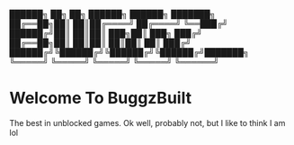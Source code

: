 ██████╗ ██╗   ██╗ ██████╗  ██████╗ ███████╗    
██╔══██╗██║   ██║██╔════╝ ██╔════╝ ╚══███╔╝    
██████╔╝██║   ██║██║  ███╗██║  ███╗  ███╔╝   
██╔══██╗██║   ██║██║   ██║██║   ██║ ███╔╝      
██████╔╝╚██████╔╝╚██████╔╝╚██████╔╝███████╗     
╚═════╝  ╚═════╝  ╚═════╝  ╚═════╝ ╚══════╝       
# Welcome To BuggzBuilt
The best in unblocked games.
Ok well, probably not, but I like to think I am lol
